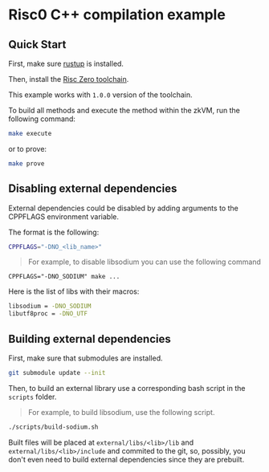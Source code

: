 # Risc0 C++ compilation example

## Quick Start

First, make sure [rustup] is installed.

Then, install the [Risc Zero toolchain](https://dev.risczero.com/api/zkvm/install).

This example works with `1.0.0` version of the toolchain.

To build all methods and execute the method within the zkVM, run the following
command:

```bash
make execute
```

or to prove:

```bash
make prove
```

[rustup]: https://rustup.rs

## Disabling external dependencies

External dependencies could be disabled by adding arguments to the CPPFLAGS environment variable. 

The format is the following:

``` bash
CPPFLAGS="-DNO_<lib_name>"
```


> For example, to disable libsodium you can use the following command

```
CPPFLAGS="-DNO_SODIUM" make ...
```

Here is the list of libs with their macros:

``` bash
libsodium = -DNO_SODIUM
libutf8proc = -DNO_UTF
```

## Building external dependencies

First, make sure that submodules are installed.

``` bash
git submodule update --init
```

Then, to build an external library use a corresponding bash script in the `scripts` folder.

> For example, to build libsodium, use the following script.

``` bash
./scripts/build-sodium.sh
```

Built files will be placed at `external/libs/<lib>/lib` and `external/libs/<lib>/include` and commited to the git, so, possibly, you don't even need to build external dependencies since they are prebuilt. 

